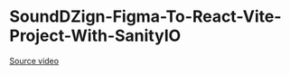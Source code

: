 # SoundDZign-Figma-To-React-Vite-Project-With-SanityIO
[Source video](https://www.youtube.com/watch?v=9cIDs7VGmSs&list=RDCMUCqXs3o7aLdnJfXEN3OVgafw&index=7)
